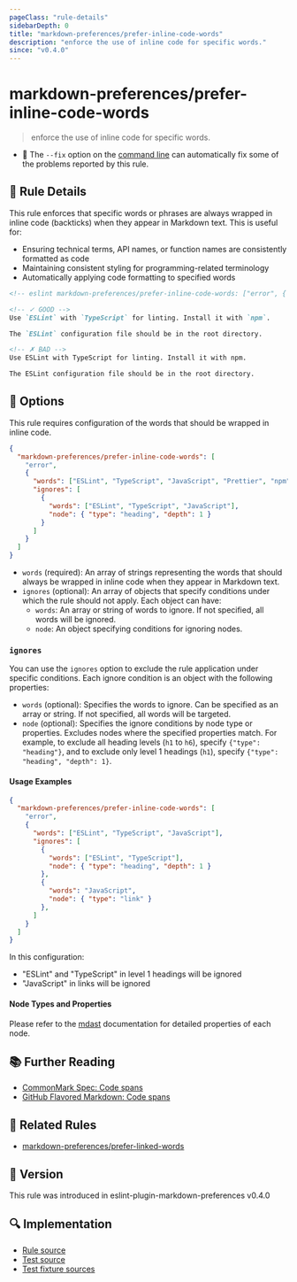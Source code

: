 ```yaml
---
pageClass: "rule-details"
sidebarDepth: 0
title: "markdown-preferences/prefer-inline-code-words"
description: "enforce the use of inline code for specific words."
since: "v0.4.0"
---
```


# markdown-preferences/prefer-inline-code-words

> enforce the use of inline code for specific words.

- 🔧 The `--fix` option on the [command line](https://eslint.org/docs/user-guide/command-line-interface#fixing-problems) can automatically fix some of the problems reported by this rule.

## 📖 Rule Details

This rule enforces that specific words or phrases are always wrapped in inline code (backticks) when they appear in Markdown text. This is useful for:

- Ensuring technical terms, API names, or function names are consistently formatted as code
- Maintaining consistent styling for programming-related terminology
- Automatically applying code formatting to specified words

<!-- eslint-skip -->

```md
<!-- eslint markdown-preferences/prefer-inline-code-words: ["error", { "words": ["ESLint", "TypeScript", "npm"] }] -->

<!-- ✓ GOOD -->
Use `ESLint` with `TypeScript` for linting. Install it with `npm`.

The `ESLint` configuration file should be in the root directory.

<!-- ✗ BAD -->
Use ESLint with TypeScript for linting. Install it with npm.

The ESLint configuration file should be in the root directory.

```

## 🔧 Options

This rule requires configuration of the words that should be wrapped in inline code.

```json
{
  "markdown-preferences/prefer-inline-code-words": [
    "error",
    {
      "words": ["ESLint", "TypeScript", "JavaScript", "Prettier", "npm", "yarn"],
      "ignores": [
        {
          "words": ["ESLint", "TypeScript", "JavaScript"],
          "node": { "type": "heading", "depth": 1 }
        }
      ]
    }
  ]
}
```

- `words` (required): An array of strings representing the words that should always be wrapped in inline code when they appear in Markdown text.
- `ignores` (optional): An array of objects that specify conditions under which the rule should not apply. Each object can have:
  - `words`: An array or string of words to ignore. If not specified, all words will be ignored.
  - `node`: An object specifying conditions for ignoring nodes.

### `ignores`

You can use the `ignores` option to exclude the rule application under specific conditions. Each ignore condition is an object with the following properties:

- `words` (optional): Specifies the words to ignore. Can be specified as an array or string. If not specified, all words will be targeted.
- `node` (optional): Specifies the ignore conditions by node type or properties. Excludes nodes where the specified properties match. For example, to exclude all heading levels (`h1` to `h6`), specify `{"type": "heading"}`, and to exclude only level 1 headings (`h1`), specify `{"type": "heading", "depth": 1}`.

#### Usage Examples

```json
{
  "markdown-preferences/prefer-inline-code-words": [
    "error",
    {
      "words": ["ESLint", "TypeScript", "JavaScript"],
      "ignores": [
        {
          "words": ["ESLint", "TypeScript"],
          "node": { "type": "heading", "depth": 1 }
        },
        {
          "words": "JavaScript",
          "node": { "type": "link" }
        },
      ]
    }
  ]
}
```

In this configuration:

- "ESLint" and "TypeScript" in level 1 headings will be ignored
- "JavaScript" in links will be ignored

#### Node Types and Properties

Please refer to the [mdast](https://github.com/syntax-tree/mdast) documentation for detailed properties of each node.

## 📚 Further Reading

- [CommonMark Spec: Code spans](https://spec.commonmark.org/0.31.2/#code-spans)
- [GitHub Flavored Markdown: Code spans](https://github.github.com/gfm/#code-spans)

## 👫 Related Rules

- [markdown-preferences/prefer-linked-words]

[markdown-preferences/prefer-linked-words]: ./prefer-linked-words.md

## 🚀 Version

This rule was introduced in eslint-plugin-markdown-preferences v0.4.0

## 🔍 Implementation

- [Rule source](https://github.com/ota-meshi/eslint-plugin-markdown-preferences/blob/main/src/rules/prefer-inline-code-words.ts)
- [Test source](https://github.com/ota-meshi/eslint-plugin-markdown-preferences/blob/main/tests/src/rules/prefer-inline-code-words.ts)
- [Test fixture sources](https://github.com/ota-meshi/eslint-plugin-markdown-preferences/tree/main/tests/fixtures/rules/prefer-inline-code-words)
